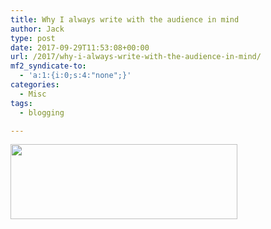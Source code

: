 ```yaml
---
title: Why I always write with the audience in mind
author: Jack
type: post
date: 2017-09-29T11:53:08+00:00
url: /2017/why-i-always-write-with-the-audience-in-mind/
mf2_syndicate-to:
  - 'a:1:{i:0;s:4:"none";}'
categories:
  - Misc
tags:
  - blogging

---
```

<img class="alignnone size-full wp-image-314" src="/wp-content/uploads/2017/09/why-i-blog.png" alt="" width="363" height="120" srcset="/wp-content/uploads/2017/09/why-i-blog.png 363w, /wp-content/uploads/2017/09/why-i-blog-300x99.png 300w" sizes="(max-width: 363px) 100vw, 363px" />
